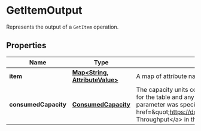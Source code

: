 

# GetItemOutput

Represents the output of a <code>GetItem</code> operation.

## Properties

| Name | Type | Description | Notes |
|------------ | ------------- | ------------- | -------------|
|**item** | [**Map&lt;String, AttributeValue&gt;**](AttributeValue.md) | A map of attribute names to &lt;code&gt;AttributeValue&lt;/code&gt; objects, as specified by &lt;code&gt;ProjectionExpression&lt;/code&gt;. |  [optional] |
|**consumedCapacity** | [**ConsumedCapacity**](ConsumedCapacity.md) | The capacity units consumed by the &lt;code&gt;GetItem&lt;/code&gt; operation. The data returned includes the total provisioned throughput consumed, along with statistics for the table and any indexes involved in the operation. &lt;code&gt;ConsumedCapacity&lt;/code&gt; is only returned if the &lt;code&gt;ReturnConsumedCapacity&lt;/code&gt; parameter was specified. For more information, see &lt;a href&#x3D;\&quot;https://docs.aws.amazon.com/amazondynamodb/latest/developerguide/ProvisionedThroughput.html#ItemSizeCalculations.Reads\&quot;&gt;Provisioned Throughput&lt;/a&gt; in the &lt;i&gt;Amazon DynamoDB Developer Guide&lt;/i&gt;. |  [optional] |



